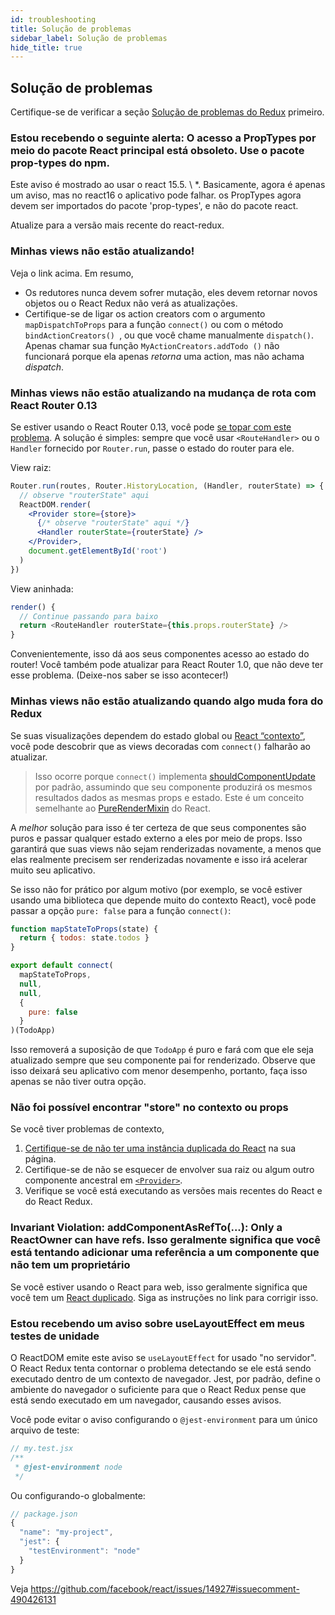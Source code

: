```yaml
---
id: troubleshooting
title: Solução de problemas
sidebar_label: Solução de problemas
hide_title: true
---
```


## Solução de problemas

Certifique-se de verificar a seção [Solução de problemas do Redux](https://redux.js.org/troubleshooting) primeiro.

### Estou recebendo o seguinte alerta: O acesso a PropTypes por meio do pacote React principal está obsoleto. Use o pacote prop-types do npm.

Este aviso é mostrado ao usar o react 15.5. \ *. Basicamente, agora é apenas um aviso, mas no react16 o aplicativo pode falhar. os PropTypes agora devem ser importados do pacote 'prop-types', e não do pacote react.

Atualize para a versão mais recente do react-redux.

### Minhas views não estão atualizando!

Veja o link acima.
Em resumo,

- Os redutores nunca devem sofrer mutação, eles devem retornar novos objetos ou o React Redux não verá as atualizações.
- Certifique-se de ligar os action creators com o argumento `mapDispatchToProps` para a função `connect()` ou com o método `bindActionCreators() `, ou que você chame manualmente `dispatch()`. Apenas chamar sua função `MyActionCreators.addTodo ()` não funcionará porque ela apenas _retorna_ uma action, mas não achama _dispatch_.

### Minhas views não estão atualizando na mudança de rota com React Router 0.13

Se estiver usando o React Router 0.13, você pode [se topar com este problema](https://github.com/reduxjs/react-redux/issues/43). A solução é simples: sempre que você usar `<RouteHandler>` ou o `Handler` fornecido por `Router.run`, passe o estado do router para ele.

View raiz:

```jsx
Router.run(routes, Router.HistoryLocation, (Handler, routerState) => {
  // observe "routerState" aqui
  ReactDOM.render(
    <Provider store={store}>
      {/* observe "routerState" aqui */}
      <Handler routerState={routerState} />
    </Provider>,
    document.getElementById('root')
  )
})
```

View aninhada:

```js
render() {
  // Continue passando para baixo
  return <RouteHandler routerState={this.props.routerState} />
}
```

Convenientemente, isso dá aos seus componentes acesso ao estado do router!
Você também pode atualizar para React Router 1.0, que não deve ter esse problema. (Deixe-nos saber se isso acontecer!)

### Minhas views não estão atualizando quando algo muda fora do Redux

Se suas visualizações dependem do estado global ou [React “contexto”](http://facebook.github.io/react/docs/context.html), você pode descobrir que as views decoradas com `connect()` falharão ao atualizar.

> Isso ocorre porque `connect()` implementa [shouldComponentUpdate](https://facebook.github.io/react/docs/component-specs.html#updating-shouldcomponentupdate) por padrão, assumindo que seu componente produzirá os mesmos resultados dados as mesmas props e estado. Este é um conceito semelhante ao [PureRenderMixin](https://facebook.github.io/react/docs/pure-render-mixin.html) do React.

A _melhor_ solução para isso é ter certeza de que seus componentes são puros e passar qualquer estado externo a eles por meio de props. Isso garantirá que suas views não sejam renderizadas novamente, a menos que elas realmente precisem ser renderizadas novamente e isso irá acelerar muito seu aplicativo.

Se isso não for prático por algum motivo (por exemplo, se você estiver usando uma biblioteca que depende muito do contexto React), você pode passar a opção `pure: false` para a função `connect()`:

```js
function mapStateToProps(state) {
  return { todos: state.todos }
}

export default connect(
  mapStateToProps,
  null,
  null,
  {
    pure: false
  }
)(TodoApp)
```

Isso removerá a suposição de que `TodoApp` é puro e fará com que ele seja atualizado sempre que seu componente pai for renderizado. Observe que isso deixará seu aplicativo com menor desempenho, portanto, faça isso apenas se não tiver outra opção.

### Não foi possível encontrar "store" no contexto ou props

Se você tiver problemas de contexto,

1. [Certifique-se de não ter uma instância duplicada do React](https://medium.com/@dan_abramov/two-weird-tricks-that-fix-react-7cf9bbdef375) na sua página.
2. Certifique-se de não se esquecer de envolver sua raiz ou algum outro componente ancestral em [`<Provider>`](#provider-store).
3. Verifique se você está executando as versões mais recentes do React e do React Redux.

### Invariant Violation: addComponentAsRefTo(...): Only a ReactOwner can have refs. Isso geralmente significa que você está tentando adicionar uma referência a um componente que não tem um proprietário

Se você estiver usando o React para web, isso geralmente significa que você tem um [React duplicado](https://medium.com/@dan_abramov/two-weird-tricks-that-fix-react-7cf9bbdef375). Siga as instruções no link para corrigir isso.

### Estou recebendo um aviso sobre useLayoutEffect em meus testes de unidade

O ReactDOM emite este aviso se `useLayoutEffect` for usado "no servidor". O React Redux tenta contornar o problema detectando se ele está sendo executado dentro de um contexto de navegador. Jest, por padrão, define o ambiente do navegador o suficiente para que o React Redux pense que está sendo executado em um navegador, causando esses avisos.

Você pode evitar o aviso configurando o `@jest-environment` para um único arquivo de teste:

```jsx
// my.test.jsx
/**
 * @jest-environment node
 */
```

Ou configurando-o globalmente:

```js
// package.json
{
  "name": "my-project",
  "jest": {
    "testEnvironment": "node"
  }
}
```

Veja https://github.com/facebook/react/issues/14927#issuecomment-490426131
